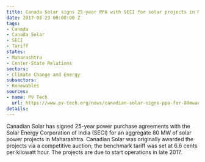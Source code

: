 ```yaml
---
title: Canada Solar signs 25-year PPA with SECI for solar projects in Maharashtra
date: 2017-03-23 00:00:00 Z
tags:
- Canada
- Canada Solar
- SECI
- Tariff
states:
- Maharashtra
- Center-State Relations
sectors:
- Climate Change and Energy
subsectors:
- Renewables
sources:
- name: PV Tech
  url: https://www.pv-tech.org/news/canadian-solar-signs-ppa-for-80mwac-of-solar-projects-in-indias-maharashtra
details: 
---
```


Canadian Solar has signed 25-year power purchase agreements with the Solar Energy Corporation of India (SECI) for an aggregate 80 MW of solar power projects in Maharashtra. Canadian Solar was originally awarded the projects via a competitive auction; the benchmark tariff was set at 6.6 cents per kilowatt hour. The projects are due to start operations in late 2017.
